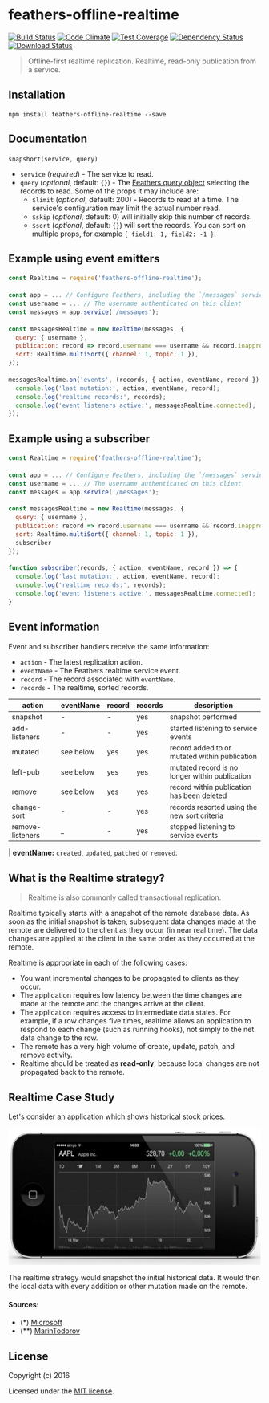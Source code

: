 # feathers-offline-realtime

[![Build Status](https://travis-ci.org/feathersjs/feathers-offline-realtime.png?branch=master)](https://travis-ci.org/feathersjs/feathers-offline-realtime)
[![Code Climate](https://codeclimate.com/github/feathersjs/feathers-offline-realtime/badges/gpa.svg)](https://codeclimate.com/github/feathersjs/feathers-offline-realtime)
[![Test Coverage](https://codeclimate.com/github/feathersjs/feathers-offline-realtime/badges/coverage.svg)](https://codeclimate.com/github/feathersjs/feathers-offline-realtime/coverage)
[![Dependency Status](https://img.shields.io/david/feathersjs/feathers-offline-realtime.svg?style=flat-square)](https://david-dm.org/feathersjs/feathers-offline-realtime)
[![Download Status](https://img.shields.io/npm/dm/feathers-offline-realtime.svg?style=flat-square)](https://www.npmjs.com/package/feathers-offline-realtime)

> Offline-first realtime replication. Realtime, read-only publication from a service.

## Installation

```
npm install feathers-offline-realtime --save
```

## Documentation

`snapshort(service, query)`

- `service` (*required*) - The service to read.
- `query` (*optional*, default: `{}`) - The
[Feathers query object](https://docs.feathersjs.com/api/databases/querying.html)
selecting the records to read.
Some of the props it may include are:
    - `$limit` (*optional*, default: 200) - Records to read at a time.
    The service's configuration may limit the actual number read.
    - `$skip` (*optional*, default: 0) will initially skip this number of records.
    - `$sort` (*optional*, default: `{}`) will sort the records.
    You can sort on multiple props, for example `{ field1: 1, field2: -1 }`.



## Example using event emitters

```js
const Realtime = require('feathers-offline-realtime');

const app = ... // Configure Feathers, including the `/messages` service.
const username = ... // The username authenticated on this client
const messages = app.service('/messages');

const messagesRealtime = new Realtime(messages, {
  query: { username },
  publication: record => record.username === username && record.inappropriate === false,
  sort: Realtime.multiSort({ channel: 1, topic: 1 }),
});

messagesRealtime.on('events', (records, { action, eventName, record }) => {
  console.log('last mutation:', action, eventName, record);
  console.log('realtime records:', records);
  console.log('event listeners active:', messagesRealtime.connected);
});
```

## Example using a subscriber

```js
const Realtime = require('feathers-offline-realtime');

const app = ... // Configure Feathers, including the `/messages` service.
const username = ... // The username authenticated on this client
const messages = app.service('/messages');

const messagesRealtime = new Realtime(messages, {
  query: { username },
  publication: record => record.username === username && record.inappropriate === false,
  sort: Realtime.multiSort({ channel: 1, topic: 1 }),
  subscriber
});

function subscriber(records, { action, eventName, record }) => {
  console.log('last mutation:', action, eventName, record);
  console.log('realtime records:', records);
  console.log('event listeners active:', messagesRealtime.connected);
}
```

## Event information

Event and subscriber handlers receive the same information:

- `action` - The latest replication action.
- `eventName` - The Feathers realtime service event.
- `record` - The record associated with `eventName`.
- `records` - The realtime, sorted records.

| action           | eventName | record | records | description
|------------------|-----------|--------|---------|--------------------------
| snapshot         |     -     |    -   |   yes   | snapshot performed
| add-listeners    |     -     |    -   |   yes   | started listening to service events
| mutated          | see below |   yes  |   yes   | record added to or mutated within publication
| left-pub         | see below |   yes  |   yes   | mutated record is no longer within publication
| remove           | see below |   yes  |   yes   | record within publication has been deleted
| change-sort      |     -     |    -   |   yes   | records resorted using the new sort criteria
| remove-listeners |     _     |    -   |   yes   | stopped listening to service events

| **eventName:** `created`, `updated`, `patched` or `removed`.

## What is the Realtime strategy?

> Realtime is also commonly called transactional replication.

Realtime typically starts with a snapshot of the remote database data.
As soon as the initial snapshot is taken,
subsequent data changes made at the remote are delivered to the client as they occur (in near real time).
The data changes are applied at the client in the same order as they occurred at the remote.

Realtime is appropriate in each of the following cases:
- You want incremental changes to be propagated to clients as they occur.
- The application requires low latency between the time changes are made at the remote and the changes arrive at the client.
- The application requires access to intermediate data states.
For example, if a row changes five times, realtime allows an application to respond to each change
(such as running hooks), not simply to the net data change to the row.
- The remote has a very high volume of create, update, patch, and remove activity.
- Realtime should be treated as **read-only**, because local changes are not propagated back to the remote.

## Realtime Case Study

Let's consider an application which shows historical stock prices.

![stock price panel](./assets/realtime-3a.jpg)

The realtime strategy would snapshot the initial historical data.
It would then the local data with every addition or other mutation made on the remote.


#### Sources:

- (*) [Microsoft](https://docs.microsoft.com/en-us/sql/relational-databases/replication/snapshot-replication)
- (**) [MarinTodorov](https://www.slideshare.net/MarinTodorov/overcome-your-fear-of-implementing-offline-mode-in-your-apps?next_slideshow=1)


## License

Copyright (c) 2016

Licensed under the [MIT license](LICENSE).
